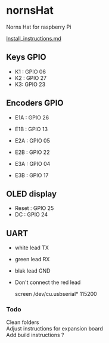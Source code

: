 # nornsHat
Norns Hat for raspberry Pi

[Install_instructions.md](../Install_instructions.md)

## Keys GPIO

- K1 : GPIO 06
- K2 : GPIO 27
- K3: GPIO 23


## Encoders GPIO

- E1A : GPIO 26
- E1B : GPIO 13

- E2A : GPIO 05
- E2B : GPIO 22

- E3A : GPIO 04
- E3B : GPIO 17

## OLED display

- Reset : GPIO 25
- DC : GPIO 24


## UART
- white lead TX
- green lead RX
- blak lead GND
- Don't connect the red lead

  screen /dev/cu.usbserial* 115200

### Todo

Clean folders  
Adjust instructions for expansion board  
Add build instructions ?  
